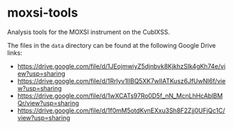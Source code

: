 # moxsi-tools

Analysis tools for the MOXSI instrument on the CubIXSS.

The files in the `data` directory can be found at the following Google Drive links:

* https://drive.google.com/file/d/1JEojmwiyZ5djnbvk8KjkhzSIk4gKh74e/view?usp=sharing
* https://drive.google.com/file/d/1Rrlyv1lIBQ5XK7wIlATKusz6JfUwNl6f/view?usp=sharing
* https://drive.google.com/file/d/1wXCATs97Ro0D5f_nN_McnLhHcAblBMQr/view?usp=sharing
* https://drive.google.com/file/d/1f0mM5otdKvnEXxu3Sh8F2Zjj0UFjQc1C/view?usp=sharing
